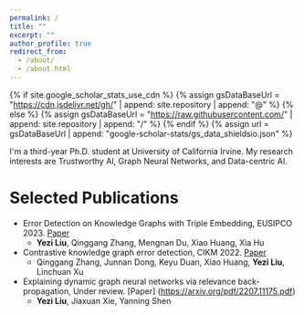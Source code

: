 ```yaml
---
permalink: /
title: ""
excerpt: ""
author_profile: true
redirect_from: 
  - /about/
  - /about.html
---
```


{% if site.google_scholar_stats_use_cdn %}
{% assign gsDataBaseUrl = "https://cdn.jsdelivr.net/gh/" | append: site.repository | append: "@" %}
{% else %}
{% assign gsDataBaseUrl = "https://raw.githubusercontent.com/" | append: site.repository | append: "/" %}
{% endif %}
{% assign url = gsDataBaseUrl | append: "google-scholar-stats/gs_data_shieldsio.json" %}

<span class='anchor' id='about-me'></span>

I'm a third-year Ph.D. student at University of California Irvine. My research interests are Trustworthy AI, Graph Neural Networks, and Data-centric AI. 

Selected Publications
======
- Error Detection on Knowledge Graphs with Triple Embedding, EUSIPCO 2023. [Paper](https://ieeexplore.ieee.org/stamp/stamp.jsp?tp=&arnumber=10289852)
  - **Yezi Liu**, Qinggang Zhang, Mengnan Du, Xiao Huang, Xia Hu 
- Contrastive knowledge graph error detection, CIKM 2022. [Paper](https://dl.acm.org/doi/pdf/10.1145/3511808.3557264)
  - Qinggang Zhang, Junnan Dong, Keyu Duan, Xiao Huang, **Yezi Liu**, Linchuan Xu
- Explaining dynamic graph neural networks via relevance back-propagation, Under review. [Paper] (https://arxiv.org/pdf/2207.11175.pdf)
  - **Yezi Liu**, Jiaxuan Xie, Yanning Shen 
